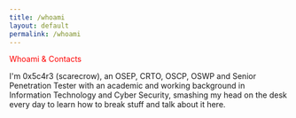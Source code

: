 ```yaml
---
title: /whoami
layout: default
permalink: /whoami
---
```

<style>
.center {
  display: block;
  margin-left: auto;
  margin-right: auto;
  width: 100%;
}
</style>
  
<div style="color:red;">Whoami & Contacts</div>

I'm 0x5c4r3 (scarecrow), an OSEP, CRTO, OSCP, OSWP and Senior Penetration Tester with an academic and working background in Information Technology and Cyber Security, smashing my head on the desk every day to learn how to break stuff and talk about it here.

<center>
<script>

<a href="https://twitter.com/iamscarecrow1" style="color:#ff33cc;">Twitter</a>
<a href="https://app.hackthebox.com/profile/144238" style="color:#ff33cc;">HTB</a>
<a href="https://www.youtube.com/channel/UCcYc_cJZDhYXPm2hpM7ZqwA" style="color:#ff33cc;">YouTube</a>
<a href="https://github.com/0x5c4r3" style="color:#ff33cc;">GitHub</a>
<a href="https://www.linkedin.com/in/matteo-peruzzi-84b701188" style="color:#ff33cc;">Linkedin</a>

</script>
</center>

